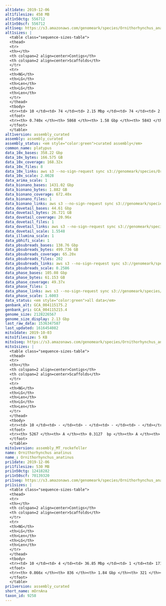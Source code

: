 ```yaml
---
alt1date: 2019-12-06
alt1filesize: 458 MB
alt1n50ctg: 556712
alt1n50scf: 556712
alt1seq: https://s3.amazonaws.com/genomeark/species/Ornithorhynchus_anatinus/mOrnAna1/assembly_curated/mOrnAna1.alt.cur.20191206.fasta.gz
alt1sizes: |
  <table class="sequence-sizes-table">
  <thead>
  <tr>
  <th></th>
  <th colspan=2 align=center>Contigs</th>
  <th colspan=2 align=center>Scaffolds</th>
  </tr>
  <tr>
  <th>NG</th>
  <th>LG</th>
  <th>Len</th>
  <th>LG</th>
  <th>Len</th>
  </tr>
  </thead>
  <tbody>
  <tr><td> 10 </td><td> 74 </td><td> 2.15 Mbp </td><td> 74 </td><td> 2.15 Mbp </td></tr>  <tr><td> 20 </td><td> 192 </td><td> 1.56 Mbp </td><td> 192 </td><td> 1.56 Mbp </td></tr>  <tr><td> 30 </td><td> 358 </td><td> 1.11 Mbp </td><td> 358 </td><td> 1.11 Mbp </td></tr>  <tr><td> 40 </td><td> 584 </td><td> 0.81 Mbp </td><td> 584 </td><td> 0.81 Mbp </td></tr>  <tr style="background-color:#cccccc;"><td> 50 </td><td> 899 </td><td> 0.56 Mbp </td><td> 899 </td><td> 0.56 Mbp </td></tr>  <tr><td> 60 </td><td> 1401 </td><td> 0.31 Mbp </td><td> 1400 </td><td> 0.31 Mbp </td></tr>  <tr><td> 70 </td><td> 2912 </td><td> 53.05 Kbp </td><td> 2894 </td><td> 53.46 Kbp </td></tr>  <tr><td> 80 </td><td> - </td><td> - </td><td> - </td><td> - </td></tr>  <tr><td> 90 </td><td> - </td><td> - </td><td> - </td><td> - </td></tr>  <tr><td> 100 </td><td> - </td><td> - </td><td> - </td><td> - </td></tr>  </tbody>
  <tfoot>
  <tr><th> 0.740x </th><th> 5868 </th><th> 1.58 Gbp </th><th> 5843 </th><th> 1.58 Gbp </th></tr>
  </tfoot>
  </table>
alt1version: assembly_curated
assembly: assembly_curated
assembly_status: <em style="color:green">curated assembly</em>
common_name: platypus
data_10x_bases: 358.22 Gbp
data_10x_bytes: 166.575 GB
data_10x_coverage: 168.32x
data_10x_files: 8
data_10x_links: aws s3 --no-sign-request sync s3://genomeark/species/Ornithorhynchus_anatinus/mOrnAna1/genomic_data/10x/ .<br>
data_10x_scale: 2.0028
data_arima_scale: 1
data_bionano_bases: 1431.02 Gbp
data_bionano_bytes: 1.882 GB
data_bionano_coverage: 672.40x
data_bionano_files: 1
data_bionano_links: aws s3 --no-sign-request sync s3://genomeark/species/Ornithorhynchus_anatinus/mOrnAna1/genomic_data/bionano/ .<br>
data_dovetail_bases: 44.61 Gbp
data_dovetail_bytes: 26.721 GB
data_dovetail_coverage: 20.96x
data_dovetail_files: 1
data_dovetail_links: aws s3 --no-sign-request sync s3://genomeark/species/Ornithorhynchus_anatinus/mOrnAna2/genomic_data/dovetail/ .<br>
data_dovetail_scale: 1.5548
data_illumina_scale: 1
data_pbhifi_scale: 1
data_pbsubreads_bases: 138.76 Gbp
data_pbsubreads_bytes: 499.736 GB
data_pbsubreads_coverage: 65.20x
data_pbsubreads_files: 202
data_pbsubreads_links: aws s3 --no-sign-request sync s3://genomeark/species/Ornithorhynchus_anatinus/mOrnAna1/genomic_data/pacbio/ . --exclude "*ccs*bam*"<br>
data_pbsubreads_scale: 0.2586
data_phase_bases: 105.08 Gbp
data_phase_bytes: 61.153 GB
data_phase_coverage: 49.37x
data_phase_files: 1
data_phase_links: aws s3 --no-sign-request sync s3://genomeark/species/Ornithorhynchus_anatinus/mOrnAna1/genomic_data/phase/ .<br>
data_phase_scale: 1.6003
data_status: <em style="color:green">all data</em>
genbank_alt: GCA_004115175.2
genbank_pri: GCA_004115215.4
genome_size: 2128226567
genome_size_display: 2.13 Gbp
last_raw_data: 1536347587
last_updated: 1616454082
mito1date: 2019-10-03
mito1filesize: 5 KB
mito1seq: https://s3.amazonaws.com/genomeark/species/Ornithorhynchus_anatinus/mOrnAna1/assembly_MT_rockefeller/mOrnAna1.MT.20191003.fasta.gz
mito1sizes: |
  <table class="sequence-sizes-table">
  <thead>
  <tr>
  <th></th>
  <th colspan=2 align=center>Contigs</th>
  <th colspan=2 align=center>Scaffolds</th>
  </tr>
  <tr>
  <th>NG</th>
  <th>LG</th>
  <th>Len</th>
  <th>LG</th>
  <th>Len</th>
  </tr>
  </thead>
  <tbody>
  <tr><td> 10 </td><td> - </td><td> - </td><td> - </td><td> - </td></tr>  <tr><td> 20 </td><td> - </td><td> - </td><td> - </td><td> - </td></tr>  <tr><td> 30 </td><td> - </td><td> - </td><td> - </td><td> - </td></tr>  <tr><td> 40 </td><td> - </td><td> - </td><td> - </td><td> - </td></tr>  <tr style="background-color:#cccccc;"><td> 50 </td><td> - </td><td style="background-color:#ff8888;"> - </td><td> - </td><td style="background-color:#ff8888;"> - </td></tr>  <tr><td> 60 </td><td> - </td><td> - </td><td> - </td><td> - </td></tr>  <tr><td> 70 </td><td> - </td><td> - </td><td> - </td><td> - </td></tr>  <tr><td> 80 </td><td> - </td><td> - </td><td> - </td><td> - </td></tr>  <tr><td> 90 </td><td> - </td><td> - </td><td> - </td><td> - </td></tr>  <tr><td> 100 </td><td> - </td><td> - </td><td> - </td><td> - </td></tr>  </tbody>
  <tfoot>
  <tr><th> 5267 </th><th> A </th><th> 0.3127  bp </th><th> A </th><th> 0.3127  bp </th></tr>
  </tfoot>
  </table>
mito1version: assembly_MT_rockefeller
name: Ornithorhynchus anatinus
name_: Ornithorhynchus_anatinus
pri1date: 2019-12-06
pri1filesize: 530 MB
pri1n50ctg: 12418282
pri1n50scf: 70139320
pri1seq: https://s3.amazonaws.com/genomeark/species/Ornithorhynchus_anatinus/mOrnAna1/assembly_curated/mOrnAna1.pri.cur.20191206.fasta.gz
pri1sizes: |
  <table class="sequence-sizes-table">
  <thead>
  <tr>
  <th></th>
  <th colspan=2 align=center>Contigs</th>
  <th colspan=2 align=center>Scaffolds</th>
  </tr>
  <tr>
  <th>NG</th>
  <th>LG</th>
  <th>Len</th>
  <th>LG</th>
  <th>Len</th>
  </tr>
  </thead>
  <tbody>
  <tr><td> 10 </td><td> 4 </td><td> 36.85 Mbp </td><td> 1 </td><td> 171.72 Mbp </td></tr>  <tr><td> 20 </td><td> 10 </td><td> 28.05 Mbp </td><td> 2 </td><td> 141.99 Mbp </td></tr>  <tr><td> 30 </td><td> 19 </td><td> 20.74 Mbp </td><td> 4 </td><td> 125.04 Mbp </td></tr>  <tr><td> 40 </td><td> 31 </td><td> 16.13 Mbp </td><td> 5 </td><td> 110.29 Mbp </td></tr>  <tr style="background-color:#cccccc;"><td> 50 </td><td> 45 </td><td style="background-color:#88ff88;"> 12.42 Mbp </td><td> 8 </td><td style="background-color:#88ff88;"> 70.14 Mbp </td></tr>  <tr><td> 60 </td><td> 66 </td><td> 8.63 Mbp </td><td> 11 </td><td> 60.46 Mbp </td></tr>  <tr><td> 70 </td><td> 101 </td><td> 4.73 Mbp </td><td> 15 </td><td> 46.40 Mbp </td></tr>  <tr><td> 80 </td><td> 174 </td><td> 1.69 Mbp </td><td> 21 </td><td> 30.54 Mbp </td></tr>  <tr><td> 90 </td><td> - </td><td> - </td><td> - </td><td> - </td></tr>  <tr><td> 100 </td><td> - </td><td> - </td><td> - </td><td> - </td></tr>  </tbody>
  <tfoot>
  <tr><th> 0.866x </th><th> 836 </th><th> 1.84 Gbp </th><th> 321 </th><th> 1.86 Gbp </th></tr>
  </tfoot>
  </table>
pri1version: assembly_curated
short_name: mOrnAna
taxon_id: 9258
---
```

